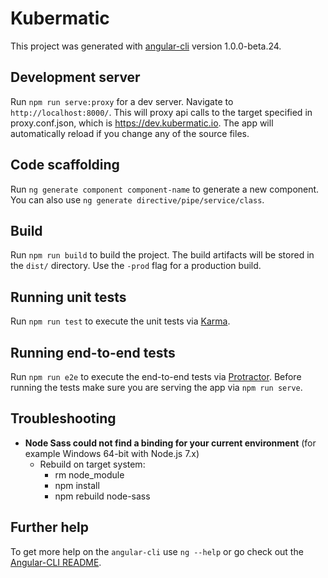 # Kubermatic

This project was generated with [angular-cli](https://github.com/angular/angular-cli) version 1.0.0-beta.24.

## Development server
Run `npm run serve:proxy` for a dev server. Navigate to `http://localhost:8000/`. This will proxy api calls to the target specified in proxy.conf.json, which is https://dev.kubermatic.io.
The app will automatically reload if you change any of the source files.

## Code scaffolding

Run `ng generate component component-name` to generate a new component. You can also use `ng generate directive/pipe/service/class`.

## Build

Run `npm run build` to build the project. The build artifacts will be stored in the `dist/` directory. Use the `-prod` flag for a production build.

## Running unit tests

Run `npm run test` to execute the unit tests via [Karma](https://karma-runner.github.io).

## Running end-to-end tests

Run `npm run e2e` to execute the end-to-end tests via [Protractor](http://www.protractortest.org/).
Before running the tests make sure you are serving the app via `npm run serve`.

## Troubleshooting


- **Node Sass could not find a binding for your current environment** 
  (for example Windows 64-bit with Node.js 7.x)
  - Rebuild on target system: 
    - rm node_module 
    - npm install
    - npm rebuild node-sass  

## Further help

To get more help on the `angular-cli` use `ng --help` or go check out the [Angular-CLI README](https://github.com/angular/angular-cli/blob/master/README.md).
